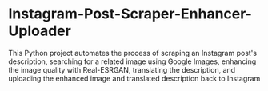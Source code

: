 # Instagram-Post-Scraper-Enhancer-Uploader
This Python project automates the process of scraping an Instagram post's description, searching for a related image using Google Images, enhancing the image quality with Real-ESRGAN, translating the description, and uploading the enhanced image and translated description back to Instagram
